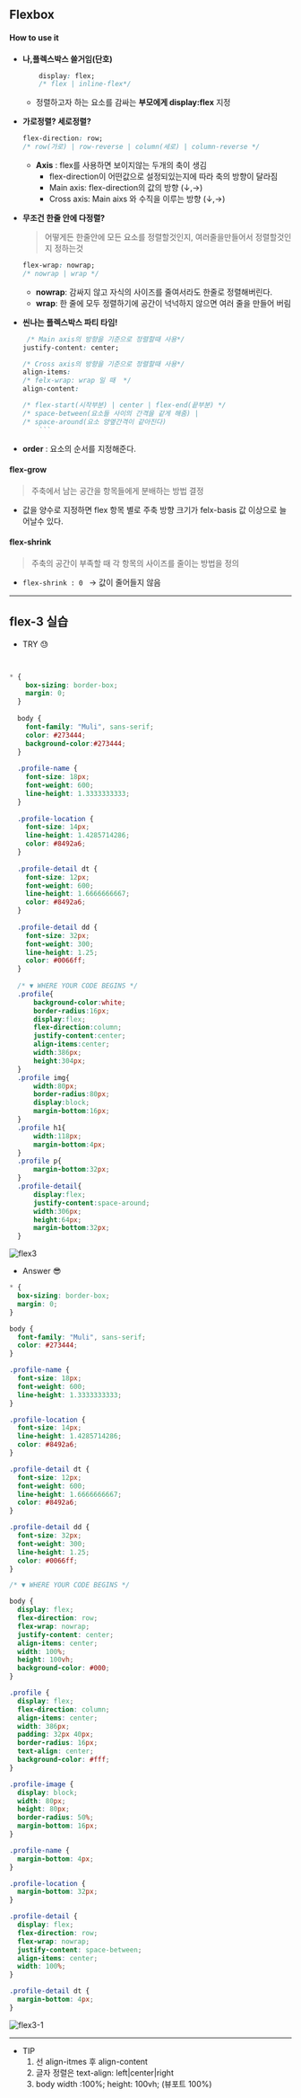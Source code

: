 ## Flexbox
#### How to use it
- **나,플렉스박스 쓸거임(단호)**
    
    ```CSS
        display: flex;
        /* flex | inline-flex*/
    ```
    - 정렬하고자 하는 요소를 감싸는 **부모에게 display:flex** 지정
- **가로정렬? 세로정렬?**
    
    ```CSS
    flex-direction: row;
    /* row(가로) | row-reverse | column(세로) | column-reverse */
    ```
    - **Axis** : flex를 사용하면 보이지않는 두개의 축이 생김
        - flex-direction이 어떤값으로 설정되있는지에 따라 축의 방향이 달라짐
        - Main axis: flex-direction의 값의 방향 (↓,→)
        - Cross axis: Main aixs 와 수직을 이루는 방향 (↓,→)
- **무조건 한줄 안에 다정렬?**
    >어떻게든 한줄안에 모든 요소를 정렬할것인지, 여러줄을만들어서 정렬할것인지 정하는것
    ```CSS
    flex-wrap: nowrap;
    /* nowrap | wrap */
    ```
    - **nowrap**: 감싸지 않고 자식의 사이즈를 줄여서라도 한줄로 정렬해버린다.
    - **wrap**: 한 줄에 모두 정렬하기에 공간이 넉넉하지 않으면 여러 줄을 만들어 버림
- **씬나는 플렉스박스 파티 타임!**

    ```CSS
     /* Main axis의 방향을 기준으로 정렬할때 사용*/
    justify-content: center;

    /* Cross axis의 방향을 기준으로 정렬할때 사용*/
    align-items: 
    /* felx-wrap: wrap 일 때  */
    align-content: 

    /* flex-start(시작부분) | center | flex-end(끝부분) */
    /* space-between(요소들 사이의 간격을 같게 해줌) |
    /* space-around(요소 양옆간격이 같아진다)
        ```

- **order** : 요소의 순서를 지정해준다.
#### flex-grow
>주축에서 남는 공간을 항목들에게 분배하는 방법 결정
- 값을 양수로 지정하면 flex 항목 별로 주축 방향 크기가 felx-basis 값 이상으로 늘어날수 있다.

#### flex-shrink
>주축의 공간이 부족할 때 각 항목의 사이즈를 줄이는 방법을 정의
- ```flex-shrink : 0 ``` -> 값이 줄어들지 않음 




---
## flex-3 실습
- TRY 	&#128531;

```CSS

  
* {
    box-sizing: border-box;
    margin: 0;
  }
  
  body {
    font-family: "Muli", sans-serif;
    color: #273444;
    background-color:#273444;
  }
  
  .profile-name {
    font-size: 18px;
    font-weight: 600;
    line-height: 1.3333333333;
  }
  
  .profile-location {
    font-size: 14px;
    line-height: 1.4285714286;
    color: #8492a6;
  }
  
  .profile-detail dt {
    font-size: 12px;
    font-weight: 600;
    line-height: 1.6666666667;
    color: #8492a6;
  }
  
  .profile-detail dd {
    font-size: 32px;
    font-weight: 300;
    line-height: 1.25;
    color: #0066ff;
  }
  
  /* ▼ WHERE YOUR CODE BEGINS */
  .profile{
      background-color:white;
      border-radius:16px;
      display:flex;
      flex-direction:column;
      justify-content:center;
      align-items:center;
      width:386px;
      height:304px;
  }
  .profile img{
      width:80px;
      border-radius:80px;
      display:block;
      margin-bottom:16px;
  }
  .profile h1{
      width:118px;
      margin-bottom:4px;
  }
  .profile p{
      margin-bottom:32px;
  }
  .profile-detail{
      display:flex;
      justify-content:space-around;
      width:306px;
      height:64px;
      margin-bottom:32px;
  }
```
![flex3](https://user-images.githubusercontent.com/60641307/79044018-c4832600-7c3d-11ea-859b-fb7fd8c59d29.png)


- Answer	&#128526;

```CSS
* {
  box-sizing: border-box;
  margin: 0;
}

body {
  font-family: "Muli", sans-serif;
  color: #273444;
}

.profile-name {
  font-size: 18px;
  font-weight: 600;
  line-height: 1.3333333333;
}

.profile-location {
  font-size: 14px;
  line-height: 1.4285714286;
  color: #8492a6;
}

.profile-detail dt {
  font-size: 12px;
  font-weight: 600;
  line-height: 1.6666666667;
  color: #8492a6;
}

.profile-detail dd {
  font-size: 32px;
  font-weight: 300;
  line-height: 1.25;
  color: #0066ff;
}

/* ▼ WHERE YOUR CODE BEGINS */

body {
  display: flex;
  flex-direction: row;
  flex-wrap: nowrap;
  justify-content: center;
  align-items: center;
  width: 100%;
  height: 100vh;
  background-color: #000;
}

.profile {
  display: flex;
  flex-direction: column;
  align-items: center;
  width: 386px;
  padding: 32px 40px;
  border-radius: 16px;
  text-align: center;
  background-color: #fff;
}

.profile-image {
  display: block;
  width: 80px;
  height: 80px;
  border-radius: 50%;
  margin-bottom: 16px;
}

.profile-name {
  margin-bottom: 4px;
}

.profile-location {
  margin-bottom: 32px;
}

.profile-detail {
  display: flex;
  flex-direction: row;
  flex-wrap: nowrap;
  justify-content: space-between;
  align-items: center;
  width: 100%;
}

.profile-detail dt {
  margin-bottom: 4px;
}
```

![flex3-1](https://user-images.githubusercontent.com/60641307/79045028-f0a1a580-7c43-11ea-867d-041339313dff.png)


---
- TIP 
    1. 선 align-itmes 후 align-content
    2. 글자 정렬은 text-align: left|center|right
    3. body width :100%; height: 100vh; (뷰포트 100%)